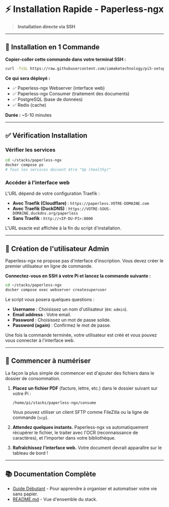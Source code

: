 # ⚡ Installation Rapide - Paperless-ngx

> **Installation directe via SSH**

---

## 🚀 Installation en 1 Commande

**Copier-coller cette commande dans votre terminal SSH :**

```bash
curl -fsSL https://raw.githubusercontent.com/iamaketechnology/pi5-setup/main/10-productivity/paperless-ngx/scripts/01-paperless-deploy.sh | sudo bash
```

**Ce qui sera déployé :**
- ✅ Paperless-ngx Webserver (interface web)
- ✅ Paperless-ngx Consumer (traitement des documents)
- ✅ PostgreSQL (base de données)
- ✅ Redis (cache)

**Durée :** ~5-10 minutes

---

## ✅ Vérification Installation

### Vérifier les services
```bash
cd ~/stacks/paperless-ngx
docker compose ps
# Tous les services doivent être "Up (healthy)"
```

### Accéder à l'interface web
L'URL dépend de votre configuration Traefik :
- **Avec Traefik (Cloudflare)** : `https://paperless.VOTRE-DOMAINE.com`
- **Avec Traefik (DuckDNS)** : `https://VOTRE-SOUS-DOMAINE.duckdns.org/paperless`
- **Sans Traefik** : `http://<IP-DU-PI>:8000`

L'URL exacte est affichée à la fin du script d'installation.

---

## 👤 Création de l'utilisateur Admin

Paperless-ngx ne propose pas d'interface d'inscription. Vous devez créer le premier utilisateur en ligne de commande.

**Connectez-vous en SSH à votre Pi et lancez la commande suivante :**

```bash
cd ~/stacks/paperless-ngx
docker compose exec webserver createsuperuser
```

Le script vous posera quelques questions :
- **Username** : Choisissez un nom d'utilisateur (ex: `admin`).
- **Email address** : Votre email.
- **Password** : Choisissez un mot de passe solide.
- **Password (again)** : Confirmez le mot de passe.

Une fois la commande terminée, votre utilisateur est créé et vous pouvez vous connecter à l'interface web.

---

## 📂 Commencer à numériser

La façon la plus simple de commencer est d'ajouter des fichiers dans le dossier de consommation.

1.  **Placez un fichier PDF** (facture, lettre, etc.) dans le dossier suivant sur votre Pi :
    ```
    /home/pi/stacks/paperless-ngx/consume
    ```
    Vous pouvez utiliser un client SFTP comme FileZilla ou la ligne de commande (`scp`).

2.  **Attendez quelques instants.** Paperless-ngx va automatiquement récupérer le fichier, le traiter avec l'OCR (reconnaissance de caractères), et l'importer dans votre bibliothèque.

3.  **Rafraîchissez l'interface web.** Votre document devrait apparaître sur le tableau de bord !

---

## 📚 Documentation Complète

- [Guide Débutant](paperless-ngx-guide.md) - Pour apprendre à organiser et automatiser votre vie sans papier.
- [README.md](README.md) - Vue d'ensemble du stack.
